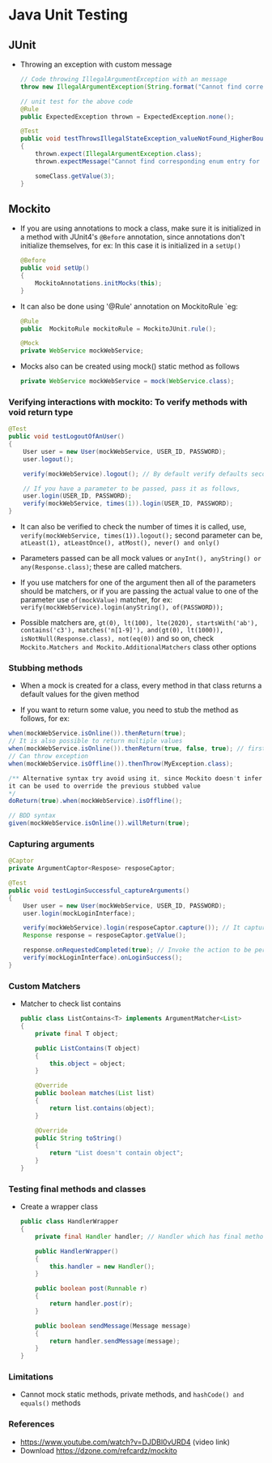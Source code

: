 # Java Unit Testing

## JUnit
- Throwing an exception with custom message
	```java
	// Code throwing IllegalArgumentException with an message
	throw new IllegalArgumentException(String.format("Cannot find corresponding enum entry for %d", flag));

	// unit test for the above code
	@Rule
	public ExpectedException thrown = ExpectedException.none();

	@Test
	public void testThrowsIllegalStateException_valueNotFound_HigherBound()
	{
		thrown.expect(IllegalArgumentException.class);
		thrown.expectMessage("Cannot find corresponding enum entry for 3");

		someClass.getValue(3);
	}
	```

## Mockito

- If you are using annotations to mock a class, make sure it is initialized in a method with JUnit4's `@Before` annotation, since
annotations don't initialize themselves, for ex: In this case it is initialized in a `setUp()`
	```java
	@Before
	public void setUp()
	{
		MockitoAnnotations.initMocks(this);
	}
	```

- It can also be done using '@Rule' annotation on MockitoRule `eg:
	```java
	@Rule
	public  MockitoRule mockitoRule = MockitoJUnit.rule();

	@Mock
	private WebService mockWebService;
	```

- Mocks also can be created using mock() static method as follows
	```java
	private WebService mockWebService = mock(WebService.class);
	```

### Verifying interactions with mockito: To verify methods with void return type

```java
@Test
public void testLogoutOfAnUser()
{
	User user = new User(mockWebService, USER_ID, PASSWORD);
	user.logout();

	verify(mockWebService).logout(); // By default verify defaults second parameter to times(1) if not specified

	// If you have a parameter to be passed, pass it as follows,
	user.login(USER_ID, PASSWORD);
	verify(mockWebService, times(1)).login(USER_ID, PASSWORD);
}
```

- It can also be verified to check the number of times it is called, use, `verify(mockWebService, times(1)).logout();`
second parameter can be, `atLeast(1), atLeastOnce(), atMost(), never() and only()`

- Parameters passed can be all mock values or `anyInt(), anyString() or any(Response.class)`; these are called matchers.

- If you use matchers for one of the argument then all of the parameters should be matchers, or if you are passing the actual value to one of the parameter use `of(mockValue)` matcher, for ex:
`verify(mockWebService).login(anyString(), of(PASSWORD));`

- Possible matchers are, `gt(0), lt(100), lte(2020), startsWith('ab'), contains('c3'), matches('n[1-9]'), and(gt(0), lt(1000)), isNotNull(Response.class), not(eq(0))` and so on, check `Mockito.Matchers and Mockito.AdditionalMatchers` class other options

### Stubbing methods

- When a mock is created for a class, every method in that class returns a default values for the given method

- If you want to return some value, you need to stub the method as follows, for ex:

```java
when(mockWebService.isOnline()).thenReturn(true);
// It is also possible to return multiple values
when(mockWebService.isOnline()).thenReturn(true, false, true); // first time it returns true, second time false and so on
// Can throw exception
when(mockWebService.isOffline()).thenThrow(MyException.class);

/** Alternative syntax try avoid using it, since Mockito doesn't infer the type,
it can be used to override the previous stubbed value
*/
doReturn(true).when(mockWebService).isOffline();

// BDD syntax
given(mockWebService.isOnline()).willReturn(true);
```

### Capturing arguments

```java
@Captor
private ArgumentCaptor<Respose> resposeCaptor;

@Test
public void testLoginSuccessful_captureArguments()
{
	User user = new User(mockWebService, USER_ID, PASSWORD);
	user.login(mockLoginInterface);

	verify(mockWebService).login(resposeCaptor.capture()); // It captures the login info
	Response response = resposeCaptor.getValue();

	response.onRequestedCompleted(true); // Invoke the action to be performed on captor
	verify(mockLoginInterface).onLoginSuccess();
}
```

### Custom Matchers

- Matcher to check list contains
	```java
	public class ListContains<T> implements ArgumentMatcher<List>
	{
		private final T object;

		public ListContains(T object)
		{
			this.object = object;
		}

		@Override
		public boolean matches(List list)
		{
			return list.contains(object);
		}

		@Override
		public String toString()
		{
			return "List doesn't contain object";
		}
	}
	```

### Testing final methods and classes

- Create a wrapper class
	```java
	public class HandlerWrapper
	{
		private final Handler handler; // Handler which has final methods

		public HandlerWrapper()
		{
			this.handler = new Handler();
		}

		public boolean post(Runnable r)
		{
			return handler.post(r);
		}

		public boolean sendMessage(Message message)
		{
			return handler.sendMessage(message);
		}
	}
	```

### Limitations

- Cannot mock static methods, private methods, and `hashCode() and equals()` methods

### References

- https://www.youtube.com/watch?v=DJDBl0vURD4 (video link)
- Download https://dzone.com/refcardz/mockito
